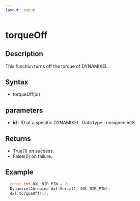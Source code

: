 ```yaml
---
layout: popup
---
```


# torqueOff

## Description

This function turns off the torque of DYNAMIXEL.

## Syntax

- torqueOff(id)

## parameters

- **id** : ID of a specific DYNAMIXEL. Data type : unsigned int8

## Returns

- True(1) on success.
- False(0) on failure.

## Example

```c++
  const int DXL_DIR_PIN = 2;
  Dynamixel2Arduino dxl(Serial1, DXL_DIR_PIN);
  dxl.torqueOff(1);
```
